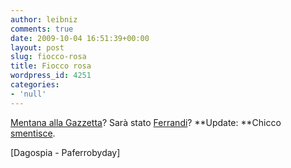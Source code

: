 ```yaml
---
author: leibniz
comments: true
date: 2009-10-04 16:51:39+00:00
layout: post
slug: fiocco-rosa
title: Fiocco rosa
wordpress_id: 4251
categories:
- 'null'
---
```


[Mentana alla Gazzetta](http://www.dagospia.com/rubrica-2/media_e_tv/articolo-9714.htm)? Sarà stato [Ferrandi](http://giornalismoparma.typepad.com/paferrobyday/2009/10/libert%C3%A0-di-stompa.html)?
**Update: **Chicco [smentisce](http://www.dagospia.com/rubrica-2/media_e_tv/articolo-9714.htm).

[Dagospia - Paferrobyday]
